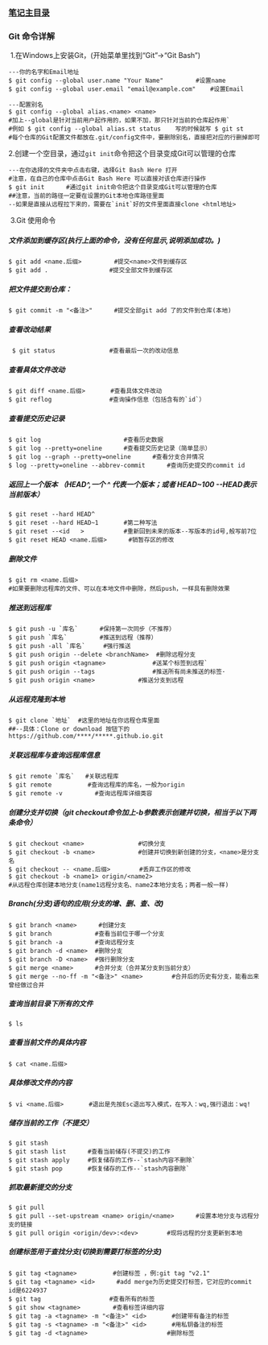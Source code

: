 ### [笔记主目录](https://mylyd.github.io/myhome.html)

### Git 命令详解

​	1.在Windows上安装Git，(开始菜单里找到“Git”->“Git Bash”)

```shell
---你的名字和Email地址
$ git config --global user.name "Your Name"			#设置name
$ git config --global user.email "email@example.com"	#设置Email

---配置别名
$ git config --global alias.<name> <name>    
#加上--global是针对当前用户起作用的，如果不加，那只针对当前的仓库起作用`
#例如 $ git config --global alias.st status    写的时候就写 $ git st 
#每个仓库的Git配置文件都放在.git/config文件中，要删除别名，直接把对应的行删掉即可
```

​	2.创建一个空目录，通过`git init`命令把这个目录变成Git可以管理的仓库

```shell
---在你选择的文件夹中点击右键，选择Git Bash Here 打开
#注意，在自己的仓库中点击Git Bash Here 可以直接对该仓库进行操作
$ git init		#通过git init命令把这个目录变成Git可以管理的仓库
##注意，当前的路径一定要在设置的Git本地仓库路径里面
--如果是直接从远程拉下来的，需要在`init`好的文件里面直接clone <html地址>
```

​	 3.Git 使用命令

##### 			文件添加到缓存区(执行上面的命令，没有任何显示,说明添加成功。)
```shell
$ git add <name.后缀>			#提交<name>文件到缓存区
$ git add .  				#提交全部文件到缓存区
```
##### 			把文件提交到仓库：
```shell
$ git commit -m "<备注>"   	#提交全部git add 了的文件到仓库(本地)
```
#####   			查看改动结果
```shell
 $ git status				#查看最后一次的改动信息
```

##### 			查看具体文件改动
```shell
$ git diff <name.后缀> 	   #查看具体文件改动
$ git reflog				#查询操作信息（包括含有的`id`）
```

##### 			查看提交历史记录
```shell
$ git log						#查看历史数据
$ git log --pretty=oneline   	#查看提交历史记录（简单显示）
$ git log --graph --pretty=oneline		#查看分支合并情况
$ log --pretty=oneline --abbrev-commit		#查询历史提交的commit id
```
##### 			返回上一个版本 （HEAD^,一个 ^ 代表一个版本；或者 HEAD~100 --HEAD表示当前版本）
```shell
$ git reset --hard HEAD^
$ git reset --hard HEAD~1		#第二种写法
$ git reset --<id	>			#重新回到未来的版本--写版本的id号,般写前7位
$ git reset HEAD <name.后缀>		#销暂存区的修改
```
##### 			删除文件
```shell
$ git rm <name.后缀>       
#如果要删除远程库的文件、可以在本地文件中删除，然后push，一样具有删除效果
```
##### 			推送到远程库
```shell
$ git push -u `库名`		#保持第一次同步（不推荐）
$ git push `库名`			#推送到远程（推荐）
$ git push -all `库名`  	 #强行推送
$ git push origin --delete <branchName>  #删除远程分支
$ git push origin <tagname>    			#送某个标签到远程`
$ git push origin --tags      			#推送所有尚未推送的标签·
$ git push origin <name>			#推送分支到远程
```
##### 			从远程克隆到本地
```shell
$ git clone `地址`  #这里的地址在你远程仓库里面
##--具体：Clone or download 按钮下的 https://github.com/****/*****.github.io.git
```

##### 			关联远程库与查询远程库信息
```shell
$ git remote `库名`   #关联远程库
$ git remote          #查询远程库的库名，一般为origin
$ git remote -v         #查询远程库详细类容
```
##### 			创建分支并切换（git checkout命令加上-b参数表示创建并切换，相当于以下两条命令）
```shell
$ git checkout <name>     			#切换分支
$ git checkout -b <name>   			#创建并切换到新创建的分支，<name>是分支名
$ git checkout -- <name.后缀>		   #丢弃工作区的修改
$ git checkout -b <name1> origin/<name2>		
#从远程仓库创建本地分支(name1远程分支名、name2本地分支名；两者一般一样)
```
##### 			Branch(分支)语句的应用(分支的增、删、查、改)
```shell
$ git branch <name>      #创建分支
$ git branch 			#查看当前位于哪一个分支
$ git branch -a  		#查询远程分支
$ git branch -d <name>	#删除分支
$ git branch -D <name> 	#强行删除分支
$ git merge <name>		#合并分支（合并某分支到当前分支）
$ git merge --no-ff -m "<备注>" <name>		#合并后的历史有分支，能看出来曾经做过合并
```
##### 			查询当前目录下所有的文件	
```shell
$ ls
```
##### 			查看当前文件的具体内容
```shell
$ cat <name.后缀>
```
##### 			具体修改文件的内容
```shell
$ vi <name.后缀> 		 #退出是先按Esc退出写入模式，在写入：wq,强行退出：wq!
```
##### 			储存当前的工作（不提交）
```shell
$ git stash
$ git stash list      #查看当前储存(不提交)的工作
$ git stash apply     #恢复储存的工作--`stash内容不删除`
$ git stash pop       #恢复储存的工作--`stash内容删除`
```
##### 			抓取最新提交的分支
```shell
$ git pull 
$ git pull --set-upstream <name> origin/<name>  	#设置本地分支与远程分支的链接
$ git pull origin <origin/dev>:<dev>        #现将远程的分支更新到本地
```
##### 			创建标签用于查找分支(切换到需要打标签的分支)
```shell
$ git tag <tagname>			 #创建标签 ，例:git tag "v2.1"
$ git tag <tagname> <id>  	  #add merge为历史提交打标签，它对应的commit id是6224937
$ git tag         			#查看所有的标签
$ git show <tagname>  		 #查看标签详细内容
$ git tag -a <tagname> -m "<备注>" <id>  		#创建带有备注的标签
$ git tag -s <tagname> -m "<备注>" <id>  		#用私钥备注的标签
$ git tag -d <tagname>      				#删除标签
```
